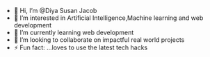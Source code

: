 - 👋 Hi, I’m @Diya Susan Jacob
- 👀 I’m interested in Artificial Intelligence,Machine learning and web development
- 🌱 I’m currently learning web development
- 💞️ I’m looking to collaborate on impactful real world projects
- ⚡ Fun fact: ...loves to use the latest tech hacks

<!---
DiyaJacob-art/DiyaJacob-art is a ✨ special ✨ repository because its `README.md` (this file) appears on your GitHub profile.
You can click the Preview link to take a look at your changes.
--->
